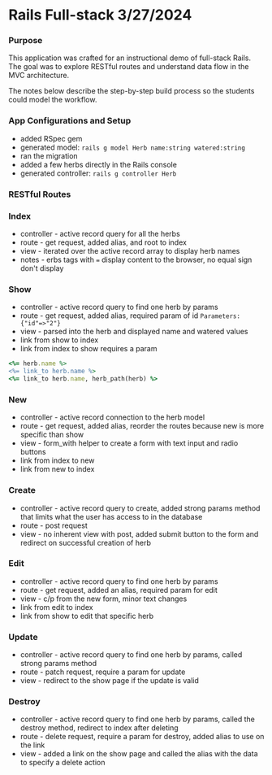 # Rails Full-stack 3/27/2024

### Purpose

This application was crafted for an instructional demo of full-stack Rails. The goal was to explore RESTful routes and understand data flow in the MVC architecture.

The notes below describe the step-by-step build process so the students could model the workflow.

### App Configurations and Setup

- added RSpec gem
- generated model: `rails g model Herb name:string watered:string`
- ran the migration
- added a few herbs directly in the Rails console
- generated controller: `rails g controller Herb`

### RESTful Routes

### Index

- controller - active record query for all the herbs
- route - get request, added alias, and root to index
- view - iterated over the active record array to display herb names
- notes - erbs tags with `=` display content to the browser, no equal sign don't display

### Show

- controller - active record query to find one herb by params
- route - get request, added alias, required param of id `Parameters: {"id"=>"2"}`
- view - parsed into the herb and displayed name and watered values
- link from show to index
- link from index to show requires a param

```ruby
<%= herb.name %>
<%= link_to herb.name %>
<%= link_to herb.name, herb_path(herb) %>
```

### New

- controller - active record connection to the herb model
- route - get request, added alias, reorder the routes because new is more specific than show
- view - form_with helper to create a form with text input and radio buttons
- link from index to new
- link from new to index

### Create

- controller - active record query to create, added strong params method that limits what the user has access to in the database
- route - post request
- view - no inherent view with post, added submit button to the form and redirect on successful creation of herb

### Edit

- controller - active record query to find one herb by params
- route - get request, added an alias, required param for edit
- view - c/p from the new form, minor text changes
- link from edit to index
- link from show to edit that specific herb

### Update

- controller - active record query to find one herb by params, called strong params method
- route - patch request, require a param for update
- view - redirect to the show page if the update is valid

### Destroy

- controller - active record query to find one herb by params, called the destroy method, redirect to index after deleting
- route - delete request, require a param for destroy, added alias to use on the link
- view - added a link on the show page and called the alias with the data to specify a delete action
